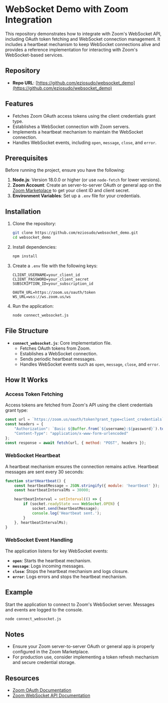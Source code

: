 
# WebSocket Demo with Zoom Integration

This repository demonstrates how to integrate with Zoom's WebSocket API, including OAuth token fetching and WebSocket connection management. It includes a heartbeat mechanism to keep WebSocket connections alive and provides a reference implementation for interacting with Zoom's WebSocket-based services.

## Repository

- **Repo URL**: [https://github.com/eziosudo/websocket_demo](https://github.com/eziosudo/websocket_demo)

## Features

- Fetches Zoom OAuth access tokens using the client credentials grant type.
- Establishes a WebSocket connection with Zoom servers.
- Implements a heartbeat mechanism to maintain the WebSocket connection.
- Handles WebSocket events, including `open`, `message`, `close`, and `error`.

## Prerequisites

Before running the project, ensure you have the following:

1. **Node.js**: Version 18.0.0 or higher (or use `node-fetch` for lower versions).
2. **Zoom Account**: Create an server-to-server OAuth or general app on the [Zoom Marketplace](https://marketplace.zoom.us/) to get your client ID and client secret.
3. **Environment Variables**: Set up a `.env` file for your credentials.

## Installation

1. Clone the repository:
   ```bash
   git clone https://github.com/eziosudo/websocket_demo.git
   cd websocket_demo
   ```

2. Install dependencies:
   ```bash
   npm install
   ```

3. Create a `.env` file with the following keys:
   ```plaintext
   CLIENT_USERNAME=your_client_id
   CLIENT_PASSWORD=your_client_secret
   SUBSCRIPTION_ID=your_subscription_id

   OAUTH_URL=https://zoom.us/oauth/token
   WS_URL=wss://ws.zoom.us/ws
   ```

4. Run the application:
   ```bash
   node connect_websocket.js
   ```

## File Structure

- **`connect_websocket.js`**: Core implementation file.
  - Fetches OAuth tokens from Zoom.
  - Establishes a WebSocket connection.
  - Sends periodic heartbeat messages.
  - Handles WebSocket events such as `open`, `message`, `close`, and `error`.

## How It Works

### Access Token Fetching

Access tokens are fetched from Zoom's API using the client credentials grant type:

```javascript
const url = `https://zoom.us/oauth/token?grant_type=client_credentials`;
const headers = {
    "Authorization": `Basic ${Buffer.from(`${username}:${password}`).toString('base64')}`,
    "Content-Type": "application/x-www-form-urlencoded"
};
const response = await fetch(url, { method: "POST", headers });
```

### WebSocket Heartbeat

A heartbeat mechanism ensures the connection remains active. Heartbeat messages are sent every 30 seconds:

```javascript
function startHeartbeat() {
    const heartbeatMessage = JSON.stringify({ module: 'heartbeat' });
    const heartbeatIntervalMs = 30000;

    heartbeatInterval = setInterval(() => {
        if (socket.readyState === WebSocket.OPEN) {
            socket.send(heartbeatMessage);
            console.log('Heartbeat sent.');
        }
    }, heartbeatIntervalMs);
}
```

### WebSocket Event Handling

The application listens for key WebSocket events:

- **`open`**: Starts the heartbeat mechanism.
- **`message`**: Logs incoming messages.
- **`close`**: Stops the heartbeat mechanism and logs closure.
- **`error`**: Logs errors and stops the heartbeat mechanism.

## Example

Start the application to connect to Zoom's WebSocket server. Messages and events are logged to the console.

```bash
node connect_websocket.js
```

## Notes

- Ensure your Zoom server-to-server OAuth or general app is properly configured in the Zoom Marketplace.
- For production use, consider implementing a token refresh mechanism and secure credential storage.

## Resources

- [Zoom OAuth Documentation](https://marketplace.zoom.us/docs/guides/auth/oauth)
- [Zoom WebSocket API Documentation](https://developers.zoom.us/docs/api/rest/websockets/)
